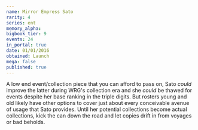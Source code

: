```yaml
---
name: Mirror Empress Sato
rarity: 4
series: ent
memory_alpha:
bigbook_tier: 9
events: 24
in_portal: true
date: 01/01/2016
obtained: Launch
mega: false
published: true
---
```


A low end event/collection piece that you can afford to pass on, Sato *could* improve the latter during WRG's collection era and she *could* be thawed for events despite her base ranking in the triple digits. But rosters young and old likely have other options to cover just about every conceivable avenue of usage that Sato provides. Until her potential collections become actual collections, kick the can down the road and let copies drift in from voyages or bad beholds.
